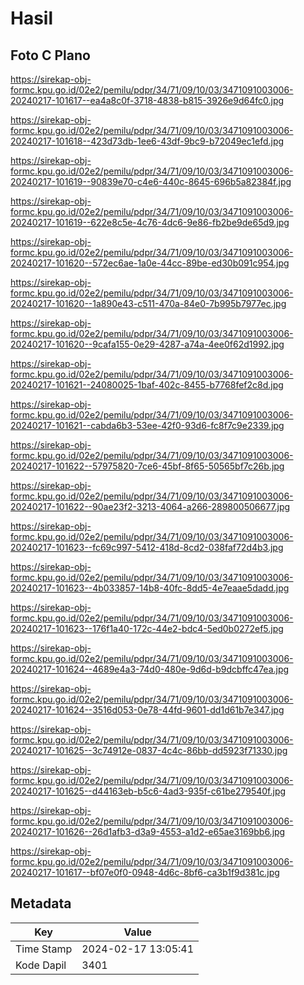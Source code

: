 # Hasil

## Foto C Plano

https://sirekap-obj-formc.kpu.go.id/02e2/pemilu/pdpr/34/71/09/10/03/3471091003006-20240217-101617--ea4a8c0f-3718-4838-b815-3926e9d64fc0.jpg

https://sirekap-obj-formc.kpu.go.id/02e2/pemilu/pdpr/34/71/09/10/03/3471091003006-20240217-101618--423d73db-1ee6-43df-9bc9-b72049ec1efd.jpg

https://sirekap-obj-formc.kpu.go.id/02e2/pemilu/pdpr/34/71/09/10/03/3471091003006-20240217-101619--90839e70-c4e6-440c-8645-696b5a82384f.jpg

https://sirekap-obj-formc.kpu.go.id/02e2/pemilu/pdpr/34/71/09/10/03/3471091003006-20240217-101619--622e8c5e-4c76-4dc6-9e86-fb2be9de65d9.jpg

https://sirekap-obj-formc.kpu.go.id/02e2/pemilu/pdpr/34/71/09/10/03/3471091003006-20240217-101620--572ec6ae-1a0e-44cc-89be-ed30b091c954.jpg

https://sirekap-obj-formc.kpu.go.id/02e2/pemilu/pdpr/34/71/09/10/03/3471091003006-20240217-101620--1a890e43-c511-470a-84e0-7b995b7977ec.jpg

https://sirekap-obj-formc.kpu.go.id/02e2/pemilu/pdpr/34/71/09/10/03/3471091003006-20240217-101620--9cafa155-0e29-4287-a74a-4ee0f62d1992.jpg

https://sirekap-obj-formc.kpu.go.id/02e2/pemilu/pdpr/34/71/09/10/03/3471091003006-20240217-101621--24080025-1baf-402c-8455-b7768fef2c8d.jpg

https://sirekap-obj-formc.kpu.go.id/02e2/pemilu/pdpr/34/71/09/10/03/3471091003006-20240217-101621--cabda6b3-53ee-42f0-93d6-fc8f7c9e2339.jpg

https://sirekap-obj-formc.kpu.go.id/02e2/pemilu/pdpr/34/71/09/10/03/3471091003006-20240217-101622--57975820-7ce6-45bf-8f65-50565bf7c26b.jpg

https://sirekap-obj-formc.kpu.go.id/02e2/pemilu/pdpr/34/71/09/10/03/3471091003006-20240217-101622--90ae23f2-3213-4064-a266-289800506677.jpg

https://sirekap-obj-formc.kpu.go.id/02e2/pemilu/pdpr/34/71/09/10/03/3471091003006-20240217-101623--fc69c997-5412-418d-8cd2-038faf72d4b3.jpg

https://sirekap-obj-formc.kpu.go.id/02e2/pemilu/pdpr/34/71/09/10/03/3471091003006-20240217-101623--4b033857-14b8-40fc-8dd5-4e7eaae5dadd.jpg

https://sirekap-obj-formc.kpu.go.id/02e2/pemilu/pdpr/34/71/09/10/03/3471091003006-20240217-101623--176f1a40-172c-44e2-bdc4-5ed0b0272ef5.jpg

https://sirekap-obj-formc.kpu.go.id/02e2/pemilu/pdpr/34/71/09/10/03/3471091003006-20240217-101624--4689e4a3-74d0-480e-9d6d-b9dcbffc47ea.jpg

https://sirekap-obj-formc.kpu.go.id/02e2/pemilu/pdpr/34/71/09/10/03/3471091003006-20240217-101624--3516d053-0e78-44fd-9601-dd1d61b7e347.jpg

https://sirekap-obj-formc.kpu.go.id/02e2/pemilu/pdpr/34/71/09/10/03/3471091003006-20240217-101625--3c74912e-0837-4c4c-86bb-dd5923f71330.jpg

https://sirekap-obj-formc.kpu.go.id/02e2/pemilu/pdpr/34/71/09/10/03/3471091003006-20240217-101625--d44163eb-b5c6-4ad3-935f-c61be279540f.jpg

https://sirekap-obj-formc.kpu.go.id/02e2/pemilu/pdpr/34/71/09/10/03/3471091003006-20240217-101626--26d1afb3-d3a9-4553-a1d2-e65ae3169bb6.jpg

https://sirekap-obj-formc.kpu.go.id/02e2/pemilu/pdpr/34/71/09/10/03/3471091003006-20240217-101617--bf07e0f0-0948-4d6c-8bf6-ca3b1f9d381c.jpg


## Metadata

| Key        | Value               |
| ---------- | ------------------- |
| Time Stamp | 2024-02-17 13:05:41 |
| Kode Dapil | 3401                |



